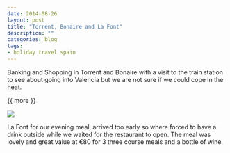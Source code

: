 ```yaml
---
date: 2014-08-26
layout: post
title: "Torrent, Bonaire and La Font"
description: ""
categories: blog 
tags:
- holiday travel spain 
---
```


<!--start excerpt-->
 Banking and Shopping in Torrent and Bonaire with a visit to the train station to see about going into Valencia but we are not sure if we could cope in the heat.

{{ more }}

![](/images/2014/2014-08-26-torrent-bonaire-and-la-font.jpg)

La Font for our evening meal, arrived too early so where forced to have a drink outside while we waited for the restaurant to open. The meal was lovely and great value at €80 for 3 three course meals and a bottle of wine.

